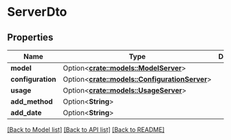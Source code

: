 # ServerDto

## Properties

Name | Type | Description | Notes
------------ | ------------- | ------------- | -------------
**model** | Option<[**crate::models::ModelServer**](ModelServer.md)> |  | [optional]
**configuration** | Option<[**crate::models::ConfigurationServer**](ConfigurationServer.md)> |  | [optional]
**usage** | Option<[**crate::models::UsageServer**](UsageServer.md)> |  | [optional]
**add_method** | Option<**String**> |  | [optional]
**add_date** | Option<**String**> |  | [optional]

[[Back to Model list]](../README.md#documentation-for-models) [[Back to API list]](../README.md#documentation-for-api-endpoints) [[Back to README]](../README.md)


